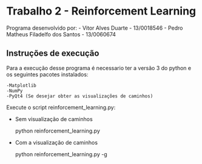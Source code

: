 # Trabalho 2 - Reinforcement Learning

Programa desenvolvido por:
    - Vitor Alves Duarte - 13/0018546
    - Pedro Matheus Filadelfo dos Santos - 13/0060674

## Instruções de execução

Para a execução desse programa é necessario ter a versão 3 do python
e os seguintes pacotes instalados:

    -Matplotlib
    -NumPy
    -PyQt4 (Se desejar obter as visualizações de caminhos)

Execute o script reinforcement_learning.py:

- Sem visualização de caminhos

    python reinforcement_learning.py


- Com a visualização de caminhos

    python reinforcement_learning.py -g

